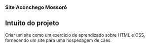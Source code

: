 ### Site Aconchego Mossoró

## Intuito do projeto

Criar um site como um exercício de aprendizado sobre HTML e CSS, fornecendo um site para uma hospedagem de cães.

